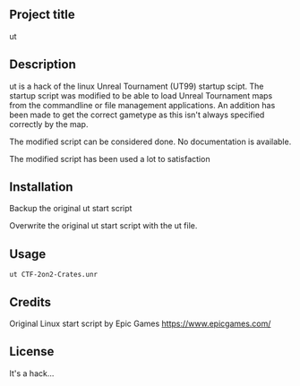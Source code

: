 ## Project title

ut

## Description

ut is a hack of the linux Unreal Tournament (UT99) startup scipt. The startup script was modified to be able to load Unreal Tournament maps from the commandline or file management applications. An addition has been made to get the correct gametype as this isn't always specified correctly by the map.

The modified script can be considered done. No documentation is available.

The modified script has been used a lot to satisfaction

## Installation

Backup the original ut start script

Overwrite the original ut start script with the ut file.

## Usage

`ut CTF-2on2-Crates.unr`

## Credits

Original Linux start script by Epic Games https://www.epicgames.com/

## License

It's a hack...
